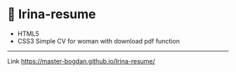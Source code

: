 :woman: Irina-resume
========================
- HTML5
- CSS3
Simple CV for woman with download pdf function
---
Link https://master-bogdan.github.io/Irina-resume/
